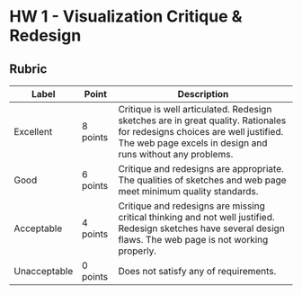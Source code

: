 # HW 1 - Visualization Critique & Redesign

## Rubric

| Label  | Point | Description |
| --- | --- | --- |
| Excellent  | 8 points  | Critique is well articulated. Redesign sketches are in great quality. Rationales for redesigns choices are well justified. The web page excels in design and runs without any problems. |
| Good  | 6 points  | Critique and redesigns are appropriate. The qualities of sketches and web page meet minimum quality standards. |
| Acceptable  | 4 points  | Critique and redesigns are missing critical thinking and not well justified. Redesign sketches have several design flaws. The web page is not working properly. |
| Unacceptable  | 0 points  | Does not satisfy any of requirements. |
